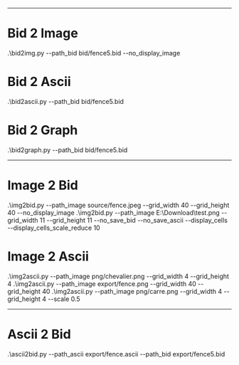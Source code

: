 ______________________________________________________________
# Bid 2 Image
.\bid2img.py --path_bid bid/fence5.bid --no_display_image

# Bid 2 Ascii
.\bid2ascii.py --path_bid bid/fence5.bid

# Bid 2 Graph
.\bid2graph.py --path_bid bid/fence5.bid


______________________________________________________________
# Image 2 Bid
.\img2bid.py --path_image source/fence.jpeg --grid_width 40 --grid_height 40 --no_display_image
.\img2bid.py --path_image E:\\Download\\test.png --grid_width 11 --grid_height 11 --no_save_bid --no_save_ascii --display_cells --display_cells_scale_reduce 10

# Image 2 Ascii
.\img2ascii.py --path_image png/chevalier.png --grid_width 4 --grid_height 4
.\img2ascii.py --path_image export/fence.png --grid_width 40 --grid_height 40
.\img2ascii.py --path_image png/carre.png --grid_width 4 --grid_height 4 --scale 0.5


______________________________________________________________
# Ascii 2 Bid
.\ascii2bid.py --path_ascii export/fence.ascii --path_bid export/fence5.bid